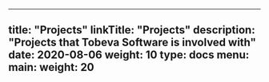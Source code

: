 
---
title: "Projects"
linkTitle: "Projects"
description: "Projects that Tobeva Software is involved with"
date: 2020-08-06
weight: 10
type: docs
menu:
  main:
    weight: 20
---


